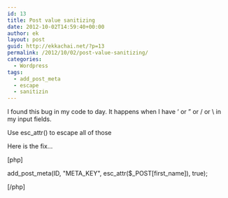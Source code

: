 ```yaml
---
id: 13
title: Post value sanitizing
date: 2012-10-02T14:59:40+00:00
author: ek
layout: post
guid: http://ekkachai.net/?p=13
permalink: /2012/10/02/post-value-sanitizing/
categories:
  - Wordpress
tags:
  - add_post_meta
  - escape
  - sanitizin
---
```

I found this bug in my code to day. It happens when I have &#8216; or &#8221; or / or \ in my input fields.

Use esc_attr() to escape all of those

Here is the fix&#8230;

[php]

add\_post\_meta(ID, "META\_KEY", esc\_attr($\_POST[first\_name]), true);

[/php]